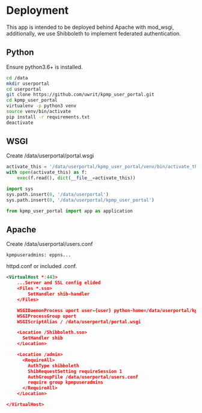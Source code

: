 # Deployment
This app is intended to be deployed behind Apache with mod_wsgi, additionally, we use Shibboleth to implement federated authentication.

## Python
Ensure python3.6+ is installed.
```bash
cd /data
mkdir userportal
cd userportal
git clone https://github.com/uwrit/kpmp_user_portal.git
cd kpmp_user_portal
virtualenv -p python3 venv
source venv/bin/activate
pip install -r requirements.txt
deactivate
```

## WSGI
Create /data/userportal/portal.wsgi
```python
activate_this = '/data/userportal/kpmp_user_portal/venv/bin/activate_this.py'
with open(activate_this) as f:
    exec(f.read(), dict(__file__=activate_this))

import sys
sys.path.insert(0, '/data/userportal')
sys.path.insert(0, '/data/userportal/kpmp_user_portal')

from kpmp_user_portal import app as application
```

## Apache
Create /data/userportal/users.conf
```
kpmpuseradmins: eppns...
```
httpd.conf or included .conf.
```xml
<VirtualHost *:443>
    ...Server and SSL config elided
    <Files *.sso>
        SetHandler shib-handler
    </Files>

    WSGIDaemonProcess uport user={user} python-home=/data/userportal/kpmp_user_portal/venv python-path=/data/userportal/kpmp_user_portal:/data/userportal/kpmp_user_portal/venv/lib/python3.6/site-packages
    WSGIProcessGroup uport
    WSGIScriptAlias / /data/userportal/portal.wsgi

    <Location /Shibboleth.sso>
      SetHandler shib
    </Location>

    <Location /admin>
      <RequireAll>
        AuthType shibboleth
        ShibRequestSetting requireSession 1
        AuthGroupFile /data/userportal/users.conf
        require group kpmpuseradmins
      </RequireAll>
    </Location>

</VirtualHost>
```

